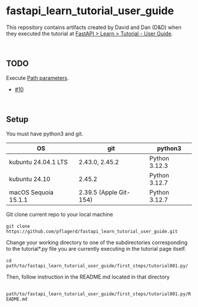 # fastapi_learn_tutorial_user_guide

This repository contains artifacts created by David and Dan (D&D) when they executed the tutorial at [FastAPI > Learn > Tutorial - User Guide](https://fastapi.tiangolo.com/tutorial/).

<br>

## TODO
   Execute [Path parameters](https://fastapi.tiangolo.com/tutorial/path-params/).
   * [#10](https://github.com/pflagerd/fastapi_learn_tutorial_user_guide/issues/10)

<br>

## Setup
You must have python3 and git.

| OS | git | python3 |
| -------- | -------- | -------- |
| kubuntu 24.04.1 LTS   | 2.43.0, 2.45.2   | Python 3.12.3   |
| kubuntu 24.10   | 2.45.2   | Python 3.12.7   |
| macOS Sequoia 15.1.1   | 2.39.5 (Apple Git-154)   | Python 3.12.7   |

Git clone current repo to your local machine

​	`git clone https://github.com/pflagerd/fastapi_learn_tutorial_user_guide.git`

Change your working directory to one of the subdirectories corresponding to the tutorial*.py file you are currently executing in the tutorial page itself.

​	`cd path/to/fastapi_learn_tutorial_user_guide/first_steps/tutorial001.py/`

Then, follow instruction in the README.md located in that directory

​	`path/to/fastapi_learn_tutorial_user_guide/first_steps/tutorial001.py/README.md`
